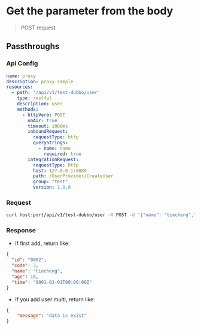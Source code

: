 # Get the parameter from the body

> POST request

## Passthroughs

### Api Config

```yaml
name: proxy
description: proxy sample
resources:
  - path: '/api/v1/test-dubbo/user'
    type: restful
    description: user
    methods:
      - httpVerb: POST
        onAir: true
        timeout: 1000ms
        inboundRequest:
          requestType: http
          queryStrings:
            - name: name
              required: true
        integrationRequest:
          requestType: http
          host: 127.0.0.1:8889
          path: /UserProvider/CreateUser
          group: "test"
          version: 1.0.0
```

### Request

```bash
curl host:port/api/v1/test-dubbo/user -X POST -d '{"name": "tiecheng","id": "0002","code": 3,"age": 18}' --header "Content-Type: application/json"
```

### Response

- If first add, return like:

```json
{
  "id": "0002",
  "code": 3,
  "name": "tiecheng",
  "age": 18,
  "time": "0001-01-01T00:00:00Z"
}
```

- If you add user multi, return like:

```json
{
    "message": "data is exist"
}
```